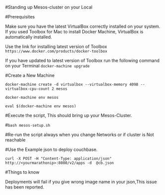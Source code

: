 #Standing up Mesos-cluster on your Local 

#Prerequisites

Make sure you have the latest VirtualBox correctly installed on your system. If you used Toolbox for Mac to install Docker Machine, VirtualBox is automatically installed.

Use the link for installing latest version of Toolbox
`https://www.docker.com/products/docker-toolbox`

If you have updated to latest version of Toolbox run the following command on your Terminal
`docker-machine upgrade`


#Create a New Machine

```
docker-machine create -d virtualbox --virtualbox-memory 4098 --virtualbox-cpu-count 2 mesos

docker-machine env mesos

eval $(docker-machine env mesos)

```

#Execute the script, This should bring up your Mesos-Cluster.

#`bash mesos-setup.sh`

#Re-run the script always when you change Networks or if cluster is Not reachable



#Use the Example json to deploy couchbase. 

`curl -X POST -H "Content-Type: application/json" http://<yourmarathonip>:8080/v2/apps -d  @cb.json`


#Things to know

Deployments will fail if you give wrong image name in your json,This issue has been reported.





